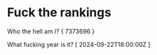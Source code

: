 # Fuck the rankings

Who the hell am I?
{ 7373696 }

What fucking year is it?
[ 2024-09-22T18:00:00Z ]
